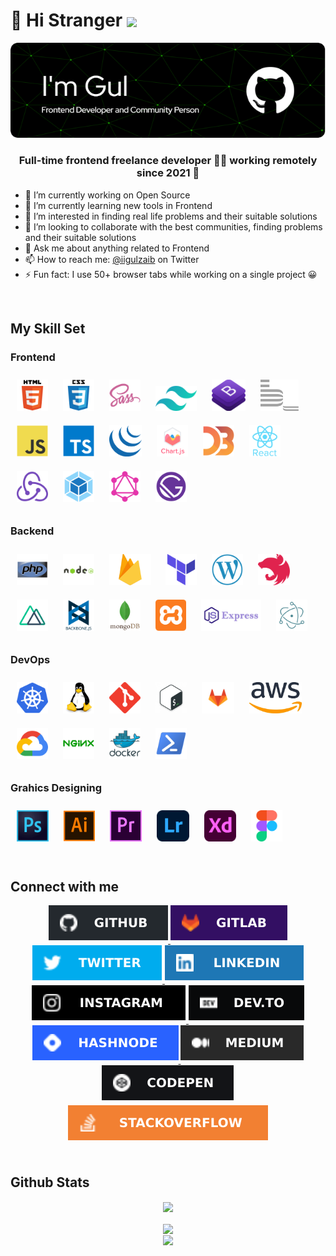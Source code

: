 
# 👋 Hi Stranger <img src="https://komarev.com/ghpvc/?username=imgul&style=flat-square" align="center" />

![Muhammad Gulzaib](header.png)
<!-- <div align="left">

</div> -->

### <div align="center">Full-time frontend freelance developer 👨‍💻 working remotely since 2021 🚀</div>

- 🔭 I’m currently working on Open Source
- 🌱 I’m currently learning new tools in Frontend
- 👀 I’m interested in finding real life problems and their suitable solutions
- 💞️ I’m looking to collaborate with the best communities, finding problems and their suitable solutions
- 💬 Ask me about anything related to Frontend
- 📫 How to reach me: [@iigulzaib](https://twitter.com/iigulzaib) on Twitter
- ⚡ Fun fact: I use 50+ browser tabs while working on a single project 😀  
<br>

## My Skill Set  

### Frontend

<!-- Languages and Framworks -->
<div align="left">
<img style="margin: 10px" src="logos/html5-original-wordmark.svg" title="HTML 5" alt="HTML5" height="50" />
<img style="margin: 10px" src="logos/css3-original-wordmark.svg" title="CSS 3" alt="CSS3" height="50" />
<img style="margin: 10px" src="logos/sass-original.svg" title="SASS - CSS Preprocessor" alt="Sass" height="50" />
<img style="margin: 10px" src="logos/Tailwind-CSS-Logo.webp" title="Tailwind CSS" alt="Tailwind Css" height="40" />
<img style="margin: 10px" src="logos/bootstrap.webp" title="Bootstrap 5" title="Bootstrap" alt="Bootstrap" height="50" />
<img style="margin: 10px" src="logos/bem.svg" title="BEM" alt="BEM" height="50" />
<br>
<!-- JavaScript -->
<img style="margin: 10px" src="logos/javascript-original.svg" alt="JavaScript" title="JavaScript" height="50" />
<img style="margin: 10px" src="logos/typescript-original.svg" alt="TypeScript" title="TypeScript" height="50" />
<img style="margin: 10px" src="logos/jquery.png" alt="jQuery" title="jQuery" height="50" />
<img style="margin: 10px" src="logos/logo-title.svg" alt="Chart.js" title="Chart JS" height="50" />
<img style="margin: 10px" src="logos/d3js-original.svg" alt="D3.js" title="D3.js" height="50" />
<img style="margin: 10px" src="logos/react-original-wordmark.svg" alt="React" title="React JS" height="50" />
<img style="margin: 10px" src="logos/redux-original.svg" alt="Redux" title="Redux" height="50" />
<img style="margin: 10px" src="logos/webpack-original.svg" alt="Webpack" title="Webpack" height="50" />
<img style="margin: 10px" src="logos/graphql.png" alt="GraphQL" title="GraphQL" height="50" />
<img style="margin: 10px" src="logos/gatsby.png" alt="Gatsby" title="Gatsby" height="50" />
</div>

### Backend  

<div align="left">  
<img style="margin: 10px" src="logos/php-original.svg" title="PHP" alt="PHP" height="50" />
<img style="margin: 10px" src="logos/nodejs-original-wordmark.svg" title="Node JS" alt="Node.js" height="50" />
<img style="margin: 10px" src="logos/firebase.png" title="Firebase" alt="Firebase" height="50" />
<img style="margin: 10px" src="logos/terraformio-icon.svg" title="Terraform" alt="Terraform" height="50" />
<img style="margin: 10px" src="logos/wordpress.png" title="WordPress" alt="WordPress" height="50" />
<img style="margin: 10px" src="logos/nestjs.svg" title="NestJS" alt="NestJS" height="50" />
<img style="margin: 10px" src="logos/nuxt.png" title="Nuxt JS" alt="Nuxt JS" height="50" />
<img style="margin: 10px" src="logos/backbonejs-original-wordmark.svg" title="Backbone JS" alt="Backbone.js" height="50" />
<img style="margin: 10px" src="logos/mongodb-original-wordmark.svg" title="MongoDB" alt="MongoDB" height="50" />
<img style="margin: 10px" src="logos/xampp.png" title="XAMPP" alt="XAMPP" height="50" />
<img style="margin: 10px" src="logos/expressjs.webp" title="Express JS" alt="Express.js" height="50" />
<img style="margin: 10px" src="logos/electron-original.svg" title="Eclectron JS" alt="Electron" height="50" />
</div>

### DevOps  

<div align="left">  
<img style="margin: 10px" src="logos/kubernetes-icon.svg" title="Kubernetes" alt="Kubernetes" height="50" />
<img style="margin: 10px" src="logos/linux-original.svg" title="Linux" alt="Linux" height="50" />
<img style="margin: 10px" src="logos/git-scm-icon.svg" title="Git" alt="Git" height="50" />
<img style="margin: 10px" src="logos/bash-logo-300x300.webp" title="Bash" alt="Bash" height="50" />
<img style="margin: 10px" src="logos/gitlab.svg" title="GitLab" alt="GitLab" height="50" />
<img style="margin: 10px" src="logos/aws_logo-100781597-large.webp" title="AWS" alt="AWS" height="50" />
<img style="margin: 10px" src="logos/google_cloud-icon.svg" title="Google Cloud" alt="GCP" height="50" />
<img style="margin: 10px" src="logos/nginx-original.svg" title="nginx" alt="Nginx" height="50" />
<img style="margin: 10px" src="logos/docker-original-wordmark.svg" title="Docker" alt="Docker" height="50" />
<img style="margin: 10px" src="logos/powershell.png" title="Powershell" alt="PowerShell" height="50" />
</div>

<!-- Graphics Designing -->
### Grahics Designing

<div align="left">
<img style="margin: 10px" src="logos/photoshop-cc-logo-png-transparent.webp" title="Adobe Photoshop" alt="Photoshop" height="50" />
<img style="margin: 10px" src="logos/adobe_illustrator-icon.svg" title="Adobe illustrator" alt="Illustrator" height="50" />
<img style="margin: 10px" src="logos/adobe-premiere-pro.png" title="Adobe Premiere Pro" alt="Premiere Pro" height="50" />
<img style="margin: 10px" src="logos/lightroom.png" title="Adobe Lightroom" alt="Lightroom" height="50" />
<img style="margin: 10px" src="logos/adobe-xd.png" title="Adobe XD" alt="Adobe XD" height="50" />
<img style="margin: 10px" src="logos/figma-icon.svg" title="Figma" alt="Figma" height="50" />
</div>

<br>

## Connect with me  

<div align="center">
<a href="https://github.com/imgul" target="_blank">
<img src="logos/github-%2324292e.svg?&style=for-the-badge&logo=github&logoColor=white" alt=github style="margin-bottom: 5px;" />
</a>
<a href="https://gitlab.com/igulzaib" target="_blank">
<img src="logos/gitlab-330F63.svg?&style=for-the-badge&logo=gitlab&logoColor=white" alt=gitlab style="margin-bottom: 5px;" />
</a>
<a href="https://twitter.com/iigulzaib" target="_blank">
<img src="logos/twitter-%2300acee.svg?&style=for-the-badge&logo=twitter&logoColor=white" alt=twitter style="margin-bottom: 5px;" />
</a>
<a href="https://linkedin.com/in/igulzaib" target="_blank">
<img src="logos/linkedin-%231E77B5.svg?&style=for-the-badge&logo=linkedin&logoColor=white" alt=linkedin style="margin-bottom: 5px;" />
</a>
<a href="https://instagram.com/code_uiux" target="_blank">
<img src="logos/instagram-%23000000.svg?&style=for-the-badge&logo=instagram&logoColor=white" alt=instagram style="margin-bottom: 5px;" />
</a>
<a href="https://dev.to/igulzaib" target="_blank">
<img src="logos/dev.to-%2308090A.svg?&style=for-the-badge&logo=dev.to&logoColor=white" alt=devto style="margin-bottom: 5px;" />
</a>
<a href="https://hashnode.com/@gulzaib" target="_blank">
<img src="logos/hashnode-%232962FF.svg?&style=for-the-badge&logo=hashnode&logoColor=white" alt=hashnode style="margin-bottom: 5px;" />
</a>
<a href="https://medium.com/@igulzaib" target="_blank">
<img src="logos/medium-%23292929.svg?&style=for-the-badge&logo=medium&logoColor=white" alt=medium style="margin-bottom: 5px;" />
</a>
<a href="https://codepen.com/gulzaib" target="_blank">
<img src="logos/codepen-%23131417.svg?&style=for-the-badge&logo=codepen&logoColor=white" alt=codepen style="margin-bottom: 5px;" />
</a>
<a href="https://stackoverflow.com/users/14986293/gulzaib" target="_blank">
<img src="logos/stackoverflow-%23F28032.svg?&style=for-the-badge&logo=stackoverflow&logoColor=white" alt=stackoverflow style="margin-bottom: 5px;" />
</a>
</div>

<br/>  

## Github Stats  

<div align="center"><img src="https://github-readme-stats.vercel.app/api?username=imgul&theme=github_dark&show_icons=true&count_private=true&hide_border=true" align="center" /></div>

<br>

<div align="center">
<img src="https://komarev.com/ghpvc/?username=imgul&style=flat-square" align="center" />
</div>
<div align="center">
    <a href="https://www.buymeacoffee.com/igul" target="_blank" style="display: inline-block;">
        <img src="https://img.shields.io/badge/Send%20Gift-Gift%20Me%20A%20Hot%20Coffee-red.svg?style=flat-square&logo=buymeacoffee" align="center" />
    </a>
</div>
